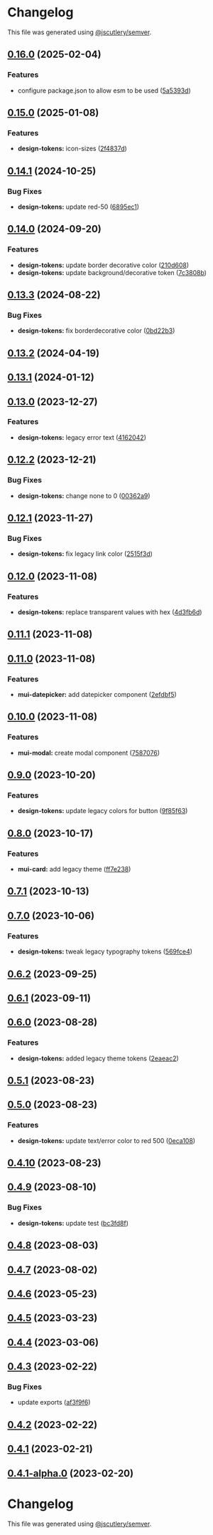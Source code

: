 # Changelog

This file was generated using [@jscutlery/semver](https://github.com/jscutlery/semver).

## [0.16.0](https://github.com/Availity/element/compare/@availity/design-tokens@0.15.0...@availity/design-tokens@0.16.0) (2025-02-04)


### Features

* configure package.json to allow esm to be used ([5a5393d](https://github.com/Availity/element/commit/5a5393de761f52608e714dd94a05106937dd95db))

## [0.15.0](https://github.com/Availity/element/compare/@availity/design-tokens@0.14.1...@availity/design-tokens@0.15.0) (2025-01-08)


### Features

* **design-tokens:** icon-sizes ([2f4837d](https://github.com/Availity/element/commit/2f4837d48265fe0e9c5faf8a0aaecd98ff207bc2))

## [0.14.1](https://github.com/Availity/element/compare/@availity/design-tokens@0.14.0...@availity/design-tokens@0.14.1) (2024-10-25)


### Bug Fixes

* **design-tokens:** update red-50 ([6895ec1](https://github.com/Availity/element/commit/6895ec176f83686ce8b96a31a053f834ec3205b7))

## [0.14.0](https://github.com/Availity/element/compare/@availity/design-tokens@0.13.3...@availity/design-tokens@0.14.0) (2024-09-20)


### Features

* **design-tokens:**  update border decorative color ([210d608](https://github.com/Availity/element/commit/210d608ce0c0e816800b52d82d513165e941839b))
* **design-tokens:** update background/decorative token ([7c3808b](https://github.com/Availity/element/commit/7c3808bec9cf47f25f27678d5947134c2859ece6))

## [0.13.3](https://github.com/Availity/element/compare/@availity/design-tokens@0.13.2...@availity/design-tokens@0.13.3) (2024-08-22)


### Bug Fixes

* **design-tokens:** fix borderdecorative color ([0bd22b3](https://github.com/Availity/element/commit/0bd22b31efa52116e22bc22359bd31b504f47b78))

## [0.13.2](https://github.com/Availity/element/compare/@availity/design-tokens@0.13.1...@availity/design-tokens@0.13.2) (2024-04-19)

## [0.13.1](https://github.com/Availity/element/compare/@availity/design-tokens@0.13.0...@availity/design-tokens@0.13.1) (2024-01-12)

## [0.13.0](https://github.com/Availity/element/compare/@availity/design-tokens@0.12.2...@availity/design-tokens@0.13.0) (2023-12-27)


### Features

* **design-tokens:** legacy error text ([4162042](https://github.com/Availity/element/commit/416204278761f03356391c02f5301d9f598d5686))

## [0.12.2](https://github.com/Availity/element/compare/@availity/design-tokens@0.12.1...@availity/design-tokens@0.12.2) (2023-12-21)


### Bug Fixes

* **design-tokens:** change none to 0 ([00362a9](https://github.com/Availity/element/commit/00362a9cfc7dd1a3b6b9d29fa92f849de2f566ee))

## [0.12.1](https://github.com/Availity/element/compare/@availity/design-tokens@0.12.0...@availity/design-tokens@0.12.1) (2023-11-27)

### Bug Fixes

- **design-tokens:** fix legacy link color ([2515f3d](https://github.com/Availity/element/commit/2515f3d342977e97a79250d412f4e3c4e459f137))

## [0.12.0](https://github.com/Availity/element/compare/@availity/design-tokens@0.11.1...@availity/design-tokens@0.12.0) (2023-11-08)

### Features

- **design-tokens:** replace transparent values with hex ([4d3fb6d](https://github.com/Availity/element/commit/4d3fb6ded412ff30dbc76fbc054b356ad6e31245))

## [0.11.1](https://github.com/Availity/element/compare/@availity/design-tokens@0.11.0...@availity/design-tokens@0.11.1) (2023-11-08)

## [0.11.0](https://github.com/Availity/element/compare/@availity/design-tokens@0.10.0...@availity/design-tokens@0.11.0) (2023-11-08)

### Features

- **mui-datepicker:** add datepicker component ([2efdbf5](https://github.com/Availity/element/commit/2efdbf5112583c4322d588823f0ce0b7227fde6f))

## [0.10.0](https://github.com/Availity/element/compare/@availity/design-tokens@0.9.0...@availity/design-tokens@0.10.0) (2023-11-08)

### Features

- **mui-modal:** create modal component ([7587076](https://github.com/Availity/element/commit/75870768799c5014161f173c8b61f0f245570952))

## [0.9.0](https://github.com/Availity/element/compare/@availity/design-tokens@0.8.0...@availity/design-tokens@0.9.0) (2023-10-20)

### Features

- **design-tokens:** update legacy colors for button ([9f85f63](https://github.com/Availity/element/commit/9f85f630fd501aa682612b5b8074d311372f854e))

## [0.8.0](https://github.com/Availity/element/compare/@availity/design-tokens@0.7.1...@availity/design-tokens@0.8.0) (2023-10-17)

### Features

- **mui-card:** add legacy theme ([ff7e238](https://github.com/Availity/element/commit/ff7e2381c686f27cfc6ada02b1a4c315a28c90a5))

## [0.7.1](https://github.com/Availity/element/compare/@availity/design-tokens@0.7.0...@availity/design-tokens@0.7.1) (2023-10-13)

## [0.7.0](https://github.com/Availity/element/compare/@availity/design-tokens@0.6.2...@availity/design-tokens@0.7.0) (2023-10-06)

### Features

- **design-tokens:** tweak legacy typography tokens ([569fce4](https://github.com/Availity/element/commit/569fce46d00f7ed6cc1e7d4b91477de1f10ff57c))

## [0.6.2](https://github.com/Availity/element/compare/@availity/design-tokens@0.6.1...@availity/design-tokens@0.6.2) (2023-09-25)

## [0.6.1](https://github.com/Availity/element/compare/@availity/design-tokens@0.6.0...@availity/design-tokens@0.6.1) (2023-09-11)

## [0.6.0](https://github.com/Availity/element/compare/@availity/design-tokens@0.5.1...@availity/design-tokens@0.6.0) (2023-08-28)

### Features

- **design-tokens:** added legacy theme tokens ([2eaeac2](https://github.com/Availity/element/commit/2eaeac262f9e74d68e37f4642a48a6763d2aea5f))

## [0.5.1](https://github.com/Availity/element/compare/@availity/design-tokens@0.5.0...@availity/design-tokens@0.5.1) (2023-08-23)

## [0.5.0](https://github.com/Availity/element/compare/@availity/design-tokens@0.4.10...@availity/design-tokens@0.5.0) (2023-08-23)

### Features

- **design-tokens:** update text/error color to red 500 ([0eca108](https://github.com/Availity/element/commit/0eca1084de107aa6fd31b78c28a8d3fb58c06bfe))

## [0.4.10](https://github.com/Availity/element/compare/@availity/design-tokens@0.4.9...@availity/design-tokens@0.4.10) (2023-08-23)

## [0.4.9](https://github.com/Availity/element/compare/@availity/design-tokens@0.4.8...@availity/design-tokens@0.4.9) (2023-08-10)

### Bug Fixes

- **design-tokens:** update test ([bc3fd8f](https://github.com/Availity/element/commit/bc3fd8ff7cd8f4ffefdf05c9ce8357e3efe8bab3))

## [0.4.8](https://github.com/Availity/element/compare/@availity/design-tokens@0.4.7...@availity/design-tokens@0.4.8) (2023-08-03)

## [0.4.7](https://github.com/Availity/element/compare/@availity/design-tokens@0.4.6...@availity/design-tokens@0.4.7) (2023-08-02)

## [0.4.6](https://github.com/Availity/element/compare/@availity/design-tokens@0.4.5...@availity/design-tokens@0.4.6) (2023-05-23)

## [0.4.5](https://github.com/Availity/element/compare/@availity/design-tokens@0.4.4...@availity/design-tokens@0.4.5) (2023-03-23)

## [0.4.4](https://github.com/Availity/element/compare/@availity/design-tokens@0.4.3...@availity/design-tokens@0.4.4) (2023-03-06)

## [0.4.3](https://github.com/Availity/element/compare/@availity/design-tokens@0.4.2...@availity/design-tokens@0.4.3) (2023-02-22)

### Bug Fixes

- update exports ([af3f9f6](https://github.com/Availity/element/commit/af3f9f6715132b020bf96881dbc70906738bcda7))

## [0.4.2](https://github.com/Availity/element/compare/@availity/design-tokens@0.4.1...@availity/design-tokens@0.4.2) (2023-02-22)

## [0.4.1](https://github.com/Availity/element/compare/@availity/design-tokens@0.4.0...@availity/design-tokens@0.4.1) (2023-02-21)

## [0.4.1-alpha.0](https://github.com/Availity/element/compare/@availity/design-tokens@0.4.0...@availity/design-tokens@0.4.1-alpha.0) (2023-02-20)

# Changelog

This file was generated using [@jscutlery/semver](https://github.com/jscutlery/semver).
